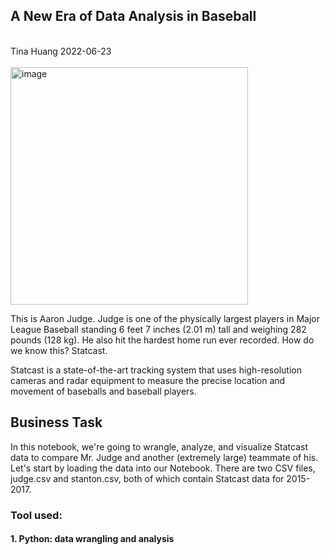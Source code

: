 ## A New Era of Data Analysis in Baseball
</br>
Tina Huang 2022-06-23 
</br>
</br>

<img width="380" alt="image" src="https://user-images.githubusercontent.com/61902789/175531654-6e2f0987-4150-47c6-95ed-c9057d3b9297.png">

This is Aaron Judge. Judge is one of the physically largest players in Major League Baseball standing 6 feet 7 inches (2.01 m) tall and weighing 282 pounds (128 kg). He also hit the hardest home run ever recorded. How do we know this? Statcast.

Statcast is a state-of-the-art tracking system that uses high-resolution cameras and radar equipment to measure the precise location and movement of baseballs and baseball players. 



## **Business Task**

In this notebook, we're going to wrangle, analyze, and visualize Statcast data to compare Mr. Judge and another (extremely large) teammate of his. Let's start by loading the data into our Notebook. There are two CSV files, judge.csv and stanton.csv, both of which contain Statcast data for 2015-2017. 

### Tool used:
#### 1. Python: data wrangling and analysis


